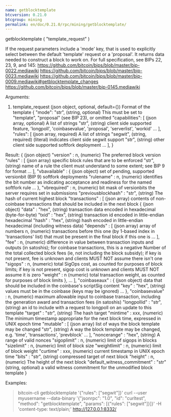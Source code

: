 ```yaml
---
name: getblocktemplate
btcversion: 0.21.0
btcgroup: mining
permalink: en/doc/0.21.0/rpc/mining/getblocktemplate/
---
```


getblocktemplate ( "template_request" )

If the request parameters include a 'mode' key, that is used to explicitly select between the default 'template' request or a 'proposal'.
It returns data needed to construct a block to work on.
For full specification, see BIPs 22, 23, 9, and 145:
    https://github.com/bitcoin/bips/blob/master/bip-0022.mediawiki
    https://github.com/bitcoin/bips/blob/master/bip-0023.mediawiki
    https://github.com/bitcoin/bips/blob/master/bip-0009.mediawiki#getblocktemplate_changes
    https://github.com/bitcoin/bips/blob/master/bip-0145.mediawiki

Arguments:
1. template_request         (json object, optional, default={}) Format of the template
     {
       "mode": "str",       (string, optional) This must be set to "template", "proposal" (see BIP 23), or omitted
       "capabilities": [    (json array, optional) A list of strings
         "str",             (string) client side supported feature, 'longpoll', 'coinbasevalue', 'proposal', 'serverlist', 'workid'
         ...
       ],
       "rules": [           (json array, required) A list of strings
         "segwit",          (string, required) (literal) indicates client side segwit support
         "str",             (string) other client side supported softfork deployment
         ...
       ],
     }

Result:
{                                          (json object)
  "version" : n,                           (numeric) The preferred block version
  "rules" : [                              (json array) specific block rules that are to be enforced
    "str",                                 (string) name of a rule the client must understand to some extent; see BIP 9 for format
    ...
  ],
  "vbavailable" : {                        (json object) set of pending, supported versionbit (BIP 9) softfork deployments
    "rulename" : n,                        (numeric) identifies the bit number as indicating acceptance and readiness for the named softfork rule
    ...
  },
  "vbrequired" : n,                        (numeric) bit mask of versionbits the server requires set in submissions
  "previousblockhash" : "str",             (string) The hash of current highest block
  "transactions" : [                       (json array) contents of non-coinbase transactions that should be included in the next block
    {                                      (json object)
      "data" : "hex",                      (string) transaction data encoded in hexadecimal (byte-for-byte)
      "txid" : "hex",                      (string) transaction id encoded in little-endian hexadecimal
      "hash" : "hex",                      (string) hash encoded in little-endian hexadecimal (including witness data)
      "depends" : [                        (json array) array of numbers
        n,                                 (numeric) transactions before this one (by 1-based index in 'transactions' list) that must be present in the final block if this one is
        ...
      ],
      "fee" : n,                           (numeric) difference in value between transaction inputs and outputs (in satoshis); for coinbase transactions, this is a negative Number of the total collected block fees (ie, not including the block subsidy); if key is not present, fee is unknown and clients MUST NOT assume there isn't one
      "sigops" : n,                        (numeric) total SigOps cost, as counted for purposes of block limits; if key is not present, sigop cost is unknown and clients MUST NOT assume it is zero
      "weight" : n                         (numeric) total transaction weight, as counted for purposes of block limits
    },
    ...
  ],
  "coinbaseaux" : {                        (json object) data that should be included in the coinbase's scriptSig content
    "key" : "hex",                         (string) values must be in the coinbase (keys may be ignored)
    ...
  },
  "coinbasevalue" : n,                     (numeric) maximum allowable input to coinbase transaction, including the generation award and transaction fees (in satoshis)
  "longpollid" : "str",                    (string) an id to include with a request to longpoll on an update to this template
  "target" : "str",                        (string) The hash target
  "mintime" : xxx,                         (numeric) The minimum timestamp appropriate for the next block time, expressed in UNIX epoch time
  "mutable" : [                            (json array) list of ways the block template may be changed
    "str",                                 (string) A way the block template may be changed, e.g. 'time', 'transactions', 'prevblock'
    ...
  ],
  "noncerange" : "hex",                    (string) A range of valid nonces
  "sigoplimit" : n,                        (numeric) limit of sigops in blocks
  "sizelimit" : n,                         (numeric) limit of block size
  "weightlimit" : n,                       (numeric) limit of block weight
  "curtime" : xxx,                         (numeric) current timestamp in UNIX epoch time
  "bits" : "str",                          (string) compressed target of next block
  "height" : n,                            (numeric) The height of the next block
  "default_witness_commitment" : "str"     (string, optional) a valid witness commitment for the unmodified block template
}

Examples:
> bitcoin-cli getblocktemplate '{"rules": ["segwit"]}'
> curl --user myusername --data-binary '{"jsonrpc": "1.0", "id": "curltest", "method": "getblocktemplate", "params": [{"rules": ["segwit"]}]}' -H 'content-type: text/plain;' http://127.0.0.1:8332/


